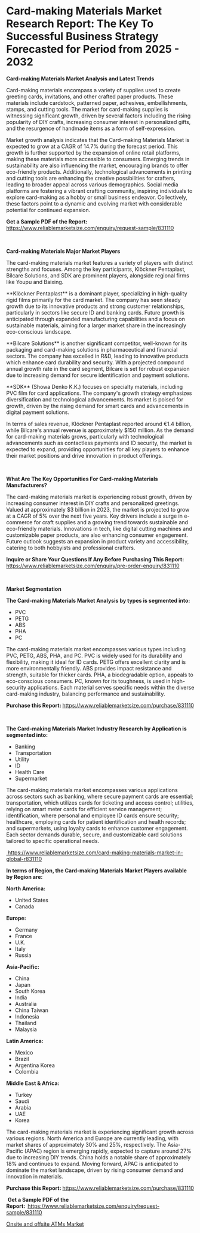 <p><h1>Card-making Materials Market Research Report: The Key To Successful Business Strategy Forecasted for Period from 2025 - 2032</h1></p><p><strong>Card-making Materials Market Analysis and Latest Trends</strong></p>
<p><p>Card-making materials encompass a variety of supplies used to create greeting cards, invitations, and other crafted paper products. These materials include cardstock, patterned paper, adhesives, embellishments, stamps, and cutting tools. The market for card-making supplies is witnessing significant growth, driven by several factors including the rising popularity of DIY crafts, increasing consumer interest in personalized gifts, and the resurgence of handmade items as a form of self-expression.</p><p>Market growth analysis indicates that the Card-making Materials Market is expected to grow at a CAGR of 14.7% during the forecast period. This growth is further supported by the expansion of online retail platforms, making these materials more accessible to consumers. Emerging trends in sustainability are also influencing the market, encouraging brands to offer eco-friendly products. Additionally, technological advancements in printing and cutting tools are enhancing the creative possibilities for crafters, leading to broader appeal across various demographics. Social media platforms are fostering a vibrant crafting community, inspiring individuals to explore card-making as a hobby or small business endeavor. Collectively, these factors point to a dynamic and evolving market with considerable potential for continued expansion.</p></p>
<p><strong>Get a Sample PDF of the Report:&nbsp;</strong> <a href="https://www.reliablemarketsize.com/enquiry/request-sample/831110?utm_campaign=3563&utm_medium=2&utm_source=Github&utm_content=ia&utm_term=25032025&utm_id=card-making-materials">https://www.reliablemarketsize.com/enquiry/request-sample/831110</a></p>
<p>&nbsp;</p>
<p><strong>Card-making Materials Major Market Players</strong></p>
<p><p>The card-making materials market features a variety of players with distinct strengths and focuses. Among the key participants, Klöckner Pentaplast, Bilcare Solutions, and SDK are prominent players, alongside regional firms like Youpu and Baixing.</p><p>**Klöckner Pentaplast** is a dominant player, specializing in high-quality rigid films primarily for the card market. The company has seen steady growth due to its innovative products and strong customer relationships, particularly in sectors like secure ID and banking cards. Future growth is anticipated through expanded manufacturing capabilities and a focus on sustainable materials, aiming for a larger market share in the increasingly eco-conscious landscape.</p><p>**Bilcare Solutions** is another significant competitor, well-known for its packaging and card-making solutions in pharmaceutical and financial sectors. The company has excelled in R&D, leading to innovative products which enhance card durability and security. With a projected compound annual growth rate in the card segment, Bilcare is set for robust expansion due to increasing demand for secure identification and payment solutions.</p><p>**SDK** (Showa Denko K.K.) focuses on specialty materials, including PVC film for card applications. The company's growth strategy emphasizes diversification and technological advancements. Its market is poised for growth, driven by the rising demand for smart cards and advancements in digital payment solutions.</p><p>In terms of sales revenue, Klöckner Pentaplast reported around €1.4 billion, while Bilcare's annual revenue is approximately $150 million. As the demand for card-making materials grows, particularly with technological advancements such as contactless payments and ID security, the market is expected to expand, providing opportunities for all key players to enhance their market positions and drive innovation in product offerings.</p></p>
<p>&nbsp;</p>
<p><strong>What Are The Key Opportunities For Card-making Materials Manufacturers?</strong></p>
<p><p>The card-making materials market is experiencing robust growth, driven by increasing consumer interest in DIY crafts and personalized greetings. Valued at approximately $3 billion in 2023, the market is projected to grow at a CAGR of 5% over the next five years. Key drivers include a surge in e-commerce for craft supplies and a growing trend towards sustainable and eco-friendly materials. Innovations in tech, like digital cutting machines and customizable paper products, are also enhancing consumer engagement. Future outlook suggests an expansion in product variety and accessibility, catering to both hobbyists and professional crafters.</p></p>
<p><strong>Inquire or Share Your Questions If Any Before Purchasing This Report:</strong> <a href="https://www.reliablemarketsize.com/enquiry/pre-order-enquiry/831110?utm_campaign=3563&utm_medium=2&utm_source=Github&utm_content=ia&utm_term=25032025&utm_id=card-making-materials">https://www.reliablemarketsize.com/enquiry/pre-order-enquiry/831110</a></p>
<p>&nbsp;</p>
<p><strong>Market Segmentation</strong></p>
<p><strong>The Card-making Materials Market Analysis by types is segmented into:</strong></p>
<p><ul><li>PVC</li><li>PETG</li><li>ABS</li><li>PHA</li><li>PC</li></ul></p>
<p><p>The card-making materials market encompasses various types including PVC, PETG, ABS, PHA, and PC. PVC is widely used for its durability and flexibility, making it ideal for ID cards. PETG offers excellent clarity and is more environmentally friendly. ABS provides impact resistance and strength, suitable for thicker cards. PHA, a biodegradable option, appeals to eco-conscious consumers. PC, known for its toughness, is used in high-security applications. Each material serves specific needs within the diverse card-making industry, balancing performance and sustainability.</p></p>
<p><strong>Purchase this Report:&nbsp;</strong><a href="https://www.reliablemarketsize.com/purchase/831110?utm_campaign=3563&utm_medium=2&utm_source=Github&utm_content=ia&utm_term=25032025&utm_id=card-making-materials">https://www.reliablemarketsize.com/purchase/831110</a></p>
<p>&nbsp;</p>
<p><strong>The Card-making Materials Market Industry Research by Application is segmented into:</strong></p>
<p><ul><li>Banking</li><li>Transportation</li><li>Utility</li><li>ID</li><li>Health Care</li><li>Supermarket</li></ul></p>
<p><p>The card-making materials market encompasses various applications across sectors such as banking, where secure payment cards are essential; transportation, which utilizes cards for ticketing and access control; utilities, relying on smart meter cards for efficient service management; identification, where personal and employee ID cards ensure security; healthcare, employing cards for patient identification and health records; and supermarkets, using loyalty cards to enhance customer engagement. Each sector demands durable, secure, and customizable card solutions tailored to specific operational needs.</p></p>
<p><a href="https://www.reliablemarketsize.com/card-making-materials-market-in-global-r831110?utm_campaign=3563&utm_medium=2&utm_source=Github&utm_content=ia&utm_term=25032025&utm_id=card-making-materials">&nbsp;https://www.reliablemarketsize.com/card-making-materials-market-in-global-r831110</a></p>
<p><strong>In terms of Region, the Card-making Materials Market Players available by Region are:</strong></p>
<p>
    <p> <strong> North America: </strong>
        <ul>
            <li>United States</li>
            <li>Canada</li>
        </ul>
        </p> 
    <p> <strong> Europe: </strong>
        <ul>
            <li>Germany</li>
            <li>France</li>
            <li>U.K.</li>
            <li>Italy</li>
            <li>Russia</li>
        </ul>
        </p> 
    <p> <strong> Asia-Pacific: </strong>
        <ul>
            <li>China</li>
            <li>Japan</li>
            <li>South Korea</li>
            <li>India</li>
            <li>Australia</li>
            <li>China Taiwan</li>
            <li>Indonesia</li>
            <li>Thailand</li>
            <li>Malaysia</li>
        </ul>
        </p> 
    <p> <strong> Latin America: </strong>
        <ul>
            <li>Mexico</li>
            <li>Brazil</li>
            <li>Argentina Korea</li>
            <li>Colombia</li>
        </ul>
        </p> 
    <p> <strong> Middle East & Africa: </strong>
        <ul>
            <li>Turkey</li>
            <li>Saudi</li>
            <li>Arabia</li>
            <li>UAE</li>
            <li>Korea</li>
        </ul>
    </p>
    </p>
<p><p>The card-making materials market is experiencing significant growth across various regions. North America and Europe are currently leading, with market shares of approximately 30% and 25%, respectively. The Asia-Pacific (APAC) region is emerging rapidly, expected to capture around 27% due to increasing DIY trends. China holds a notable share of approximately 18% and continues to expand. Moving forward, APAC is anticipated to dominate the market landscape, driven by rising consumer demand and innovation in materials.</p></p>
<p><strong>Purchase this Report: </strong><a href="https://www.reliablemarketsize.com/purchase/831110?utm_campaign=3563&utm_medium=2&utm_source=Github&utm_content=ia&utm_term=25032025&utm_id=card-making-materials">https://www.reliablemarketsize.com/purchase/831110</a></p>
<p>&nbsp;<strong>Get a Sample PDF of the Report:&nbsp;&nbsp;</strong><a href="https://www.reliablemarketsize.com/enquiry/request-sample/831110?utm_campaign=3563&utm_medium=2&utm_source=Github&utm_content=ia&utm_term=25032025&utm_id=card-making-materials">https://www.reliablemarketsize.com/enquiry/request-sample/831110</a></p>
<p><strong></strong></p>
<p><p><a href="https://github.com/dayaanapis5/Market-Research-Report-List-1/blob/main/onsite-and-offsite-atms-market.md?utm_campaign=3563&utm_medium=2&utm_source=Github&utm_content=ia&utm_term=25032025&utm_id=card-making-materials">Onsite and offsite ATMs Market</a></p></p>